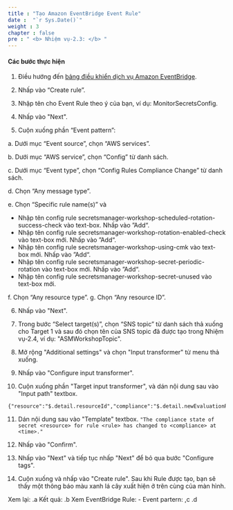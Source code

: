 ```yaml
---
title : "Tạo Amazon EventBridge Event Rule"
date :  "`r Sys.Date()`" 
weight : 3 
chapter : false
pre : " <b> Nhiệm vụ-2.3: </b> "
---
```

#### Các bước thực hiện
1. Điều hướng đến [bảng điều khiển dịch vụ Amazon EventBridge](https://console.aws.amazon.com/events).



2. Nhấp vào “Create rule”.


3. Nhập tên cho Event Rule theo ý của bạn, ví dụ: MonitorSecretsConfig.



4. Nhấp vào "Next".



5. Cuộn xuống phần “Event pattern”:



a. Dưới mục “Event source”, chọn “AWS services”.

b. Dưới mục “AWS service”, chọn “Config” từ danh sách.

c. Dưới mục “Event type”, chọn “Config Rules Compliance Change” từ danh sách.

d. Chọn “Any message type”.

e. Chọn “Specific rule name(s)” và

- Nhập tên config rule secretsmanager-workshop-scheduled-rotation-success-check vào text-box. Nhấp vào ”Add“.
- Nhập tên config rule secretsmanager-workshop-rotation-enabled-check vào text-box mới. Nhấp vào ”Add“.
- Nhập tên config rule secretsmanager-workshop-using-cmk vào text-box mới. Nhấp vào ”Add“.
- Nhập tên config rule secretsmanager-workshop-secret-periodic-rotation vào text-box mới. Nhấp vào ”Add“.
- Nhập tên config rule secretsmanager-workshop-secret-unused vào text-box mới.


f. Chọn “Any resource type”. 
g. Chọn “Any resource ID”.



6. Nhấp vào "Next".


7. Trong bước “Select target(s)”, chọn “SNS topic” từ danh sách thả xuống cho Target 1 và sau đó chọn tên của SNS topic đã được tạo trong Nhiệm vụ-2.4, ví dụ: "ASMWorkshopTopic".



8. Mở rộng "Additional settings" và chọn "Input transformer" từ menu thả xuống.



9. Nhấp vào "Configure input transformer".



10. Cuộn xuống phần "Target input transformer", và dán nội dung sau vào "Input path" textbox.
```
{"resource":"$.detail.resourceId","compliance":"$.detail.newEvaluationResult.complianceType","rule":"$.detail.configRuleName","time":"$.detail.newEvaluationResult.resultRecordedTime"}
```

11. Dán nội dung sau vào "Template" textbox.
```"The compliance state of secret <resource> for rule <rule> has changed to <compliance> at <time>."```


12. Nhấp vào "Confirm".



13. Nhấp vào "Next" và tiếp tục nhấp "Next" để bỏ qua bước "Configure tags".



14. Cuộn xuống và nhấp vào "Create rule". Sau khi Rule được tạo, bạn sẽ thấy một thông báo màu xanh lá cây xuất hiện ở trên cùng của màn hình.

Xem lại:
.a
Kết quả:
.b
Xem EventBridge Rule: - Event partern:
,c
.d
